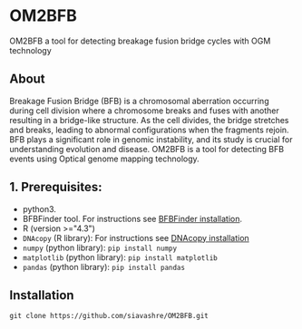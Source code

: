 # OM2BFB
OM2BFB a tool for detecting breakage fusion bridge cycles with OGM technology
## About
Breakage Fusion Bridge (BFB) is a chromosomal aberration occurring during cell division where a chromosome breaks and fuses with another resulting in a bridge-like structure. As the cell divides, the bridge stretches and breaks, leading to abnormal configurations when the fragments rejoin. BFB plays a significant role in genomic instability, and its study is crucial for understanding evolution and disease.
OM2BFB is a tool for detecting BFB events using Optical genome mapping technology. 


## 1. Prerequisites: 
- python3.
- BFBFinder tool. For instructions see [BFBFinder installation](https://github.com/shay-zakov/BFBFinder). 
-  R (version >="4.3")
- `DNAcopy` (R library):  For instructions see [DNAcopy installation](https://bioconductor.org/packages/release/bioc/html/DNAcopy.html)
- `numpy` (python library): `pip install numpy`
- `matplotlib` (python library): `pip install matplotlib`
- `pandas` (python library): `pip install pandas`
## Installation
`git clone https://github.com/siavashre/OM2BFB.git`
